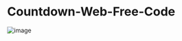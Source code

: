 # Countdown-Web-Free-Code
![image](https://github.com/poonpunokok/Countdown-Web-Free-Code/assets/101093132/19895849-d155-400f-9490-8af6fe10af6c)
